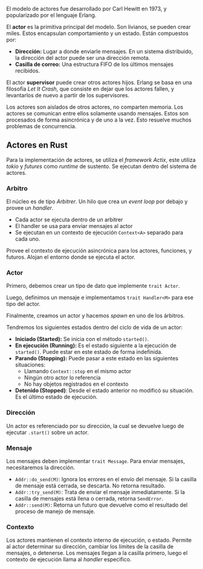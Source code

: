 El modelo de actores fue desarrollado por Carl Hewitt en 1973, y popularizado por el lenguaje Erlang.

El **actor** es la primitiva principal del modelo. Son livianos, se pueden crear miles. Estos encapsulan comportamiento y un estado. Están compuestos por:

- **Dirección:** Lugar a donde enviarle mensajes. En un sistema distribuido, la dirección del actor puede ser una dirección remota.
- **Casilla de correo:** Una estructura FIFO de los últimos mensajes recibidos.

El actor **supervisor** puede crear otros actores hijos. Erlang se basa en una filosofía *Let It Crash*, que consiste en dejar que los actores fallen, y levantarlos de nuevo a partir de los supervisores.

Los actores son aislados de otros actores, no comparten memoria. Los actores se comunican entre ellos solamente usando mensajes. Estos son procesados de forma asincrónica y de uno a la vez. Esto resuelve muchos problemas de concurrencia.

## Actores en Rust

Para la implementación de actores, se utiliza el *framework Actix*, este utiliza *tokio* y *futures* como *runtime* de sustento. Se ejecutan dentro del sistema de actores.

### Arbitro

El núcleo es de tipo *Arbitrer*. Un hilo que crea un *event loop* por debajo y provee un *handler*.

- Cada actor se ejecuta dentro de un arbitrer
- El handler se usa para enviar mensajes al actor
- Se ejecutan en un contexto de ejecución `Context<A>` separado para cada uno.

Provee el contexto de ejecución asincrónica para los actores, funciones, y futuros. Alojan el entorno donde se ejecuta el actor.

### Actor

Primero, debemos crear un tipo de dato que implemente `trait Actor`.

Luego, definimos un mensaje e implementamos `trait Handler<M>` para ese tipo del actor.

Finalmente, creamos un actor y hacemos *spawn* en uno de los árbitros.

Tendremos los siguientes estados dentro del ciclo de vida de un actor:

- **Iniciado (Started):** Se inicia con el método `started()`.
- **En ejecución (Running):** Es el estado siguiente a la ejecución de `started()`. Puede estar en este estado de forma indefinida.
- **Parando (Stopping):** Puede pasar a este estado en las siguientes situaciones:
	- Llamando `Context::stop` en el mismo actor
	- Ningún otro actor lo referencia
	- No hay objetos registrados en el contexto
- **Detenido (Stopped)**: Desde el estado anterior no modificó su situación. Es el último estado de ejecución.

### Dirección

Un actor es referenciado por su dirección, la cual se devuelve luego de ejecutar `.start()` sobre un actor.

### Mensaje

Los mensajes deben implementar `trait Message`. Para enviar mensajes, necesitaremos la dirección.

- `Addr::do_send(M)`: Ignora los errores en el envío del mensaje. Si la casilla de mensaje está cerrada, se descarta. No retorna resultado.
- `Addr::try_send(M)`: Trata de enviar el mensaje inmediatamente. Si la casilla de mensajes está llena o cerrada, retorna `SendError`.
- `Addr::send(M)`: Retorna un futuro que devuelve como el resultado del proceso de manejo de mensaje.

### Contexto

Los actores mantienen el contexto interno de ejecución, o estado. Permite al actor determinar su dirección, cambiar los límites de la casilla de mensajes, o detenerse. Los mensajes llegan a la casilla primero, luego el contexto de ejecución llama al *handler* especifico.
